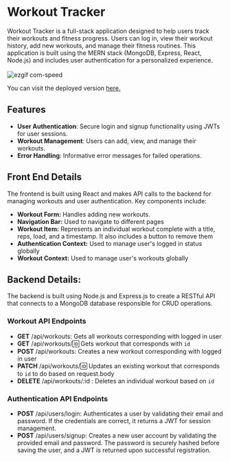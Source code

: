 # Workout Tracker

Workout Tracker is a full-stack application designed to help users track their workouts and fitness progress. Users can log in, view their workout history, add new workouts, and manage their fitness routines. This application is built using the MERN stack (MongoDB, Express, React, Node.js) and includes user authentication for a personalized experience.\
\
![ezgif com-speed](https://github.com/user-attachments/assets/6dd94079-32b2-4677-a8f0-9766fda4f71f)

You can visit the deployed version [here.](https://workout-tracker-frontend-nwu2.onrender.com/login)

## Features

- **User Authentication**: Secure login and signup functionality using JWTs for user sessions.
- **Workout Management**: Users can add, view, and manage their workouts.
- **Error Handling**: Informative error messages for failed operations.

## Front End Details

The frontend is built using React and makes API calls to the backend for managing workouts and user authentication. Key components include:

- **Workout Form:** Handles adding new workouts.
- **Navigation Bar:** Used to navigate to different pages
- **Workout Item:** Represents an individual workout complete with a title, reps, load, and a timestamp. It also includes a button to remove them
- **Authentication Context:** Used to manage user's logged in status globally
- **Workout Context:** Used to manage user's workouts globally

## Backend Details:
The backend is built using Node.js and Express.js to create a RESTful API that connects to a MongoDB database responsible for CRUD operations.

### Workout API Endpoints
- **GET** /api/workouts: Gets all workouts corresponding with logged in user
- **GET** /api/workouts/:id: Gets workout that corresponds with `id`
- **POST** /api/workouts: Creates a new workout corresponding with logged in user
- **PATCH** /api/workouts/:id: Updates an existing workout that corresponds to `id` to do based on request.body
- **DELETE** /api/workouts/:id
: Deletes an individual workout based on `id`

### Authentication API Endpoints
- **POST** /api/users/login: Authenticates a user by validating their email and password. If the credentials are correct, it returns a JWT for session management.
- **POST** /api/users/signup: Creates a new user account by validating the provided email and password. The password is securely hashed before saving the user, and a JWT is returned upon successful registration.





